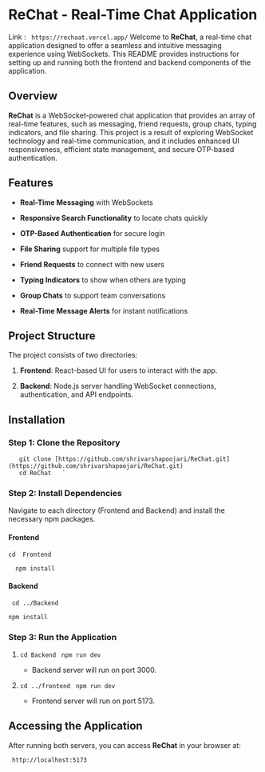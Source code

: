 ReChat - Real-Time Chat Application
===================================
Link :
    ```  https://rechaat.vercel.app/ ```
Welcome to **ReChat**, a real-time chat application designed to offer a seamless and intuitive messaging experience using WebSockets. This README provides instructions for setting up and running both the frontend and backend components of the application.

Overview
--------

**ReChat** is a WebSocket-powered chat application that provides an array of real-time features, such as messaging, friend requests, group chats, typing indicators, and file sharing. This project is a result of exploring WebSocket technology and real-time communication, and it includes enhanced UI responsiveness, efficient state management, and secure OTP-based authentication.

Features
--------

*   **Real-Time Messaging** with WebSockets
    
*   **Responsive Search Functionality** to locate chats quickly
    
*   **OTP-Based Authentication** for secure login
    
*   **File Sharing** support for multiple file types
    
*   **Friend Requests** to connect with new users
    
*   **Typing Indicators** to show when others are typing
    
*   **Group Chats** to support team conversations
    
*   **Real-Time Message Alerts** for instant notifications
    

Project Structure
-----------------

The project consists of two directories:

1.  **Frontend**: React-based UI for users to interact with the app.
    
2.  **Backend**: Node.js server handling WebSocket connections, authentication, and API endpoints.
    

Installation
------------

### Step 1: Clone the Repository

       git clone [https://github.com/shrivarshapoojari/ReChat.git](https://github.com/shrivarshapoojari/ReChat.git)  
       cd ReChat   `

### Step 2: Install Dependencies

Navigate to each directory (Frontend and Backend) and install the necessary npm packages.

#### Frontend

 ``` cd  Frontend ```
 
  
```   npm install   ```

#### Backend

  ```  cd ../Backend  ```
  
   ``` npm install   ```

### Step 3: Run the Application

1. ``` cd Backend ```
     ```  npm run dev ```
    
    *   Backend server will run on port 3000.
        
3.  ``` cd ../frontend ```
        ``` npm run dev```
    
    *   Frontend server will run on port 5173.
        

Accessing the Application
-------------------------

After running both servers, you can access **ReChat** in your browser at:

 ```  http://localhost:5173   ```
